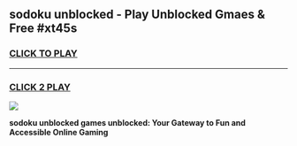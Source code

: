 
## sodoku unblocked - Play Unblocked Gmaes & Free #xt45s
<h3>
<a href="https://news.freeplayer.one?title=sodoku_unblocked&ref=03M">CLICK TO PLAY</a></h3>
<hr>

<h3>
<a href="https://news.freeplayer.one?title=sodoku_unblocked&ref=03M">CLICK 2 PLAY</a>
  
</h3>

<a href="https://news.freeplayer.one?title=sodoku_unblocked&ref=03M"><img src="https://clearcache.store/games.png"></a>


**sodoku unblocked games unblocked: Your Gateway to Fun and Accessible Online Gaming**
